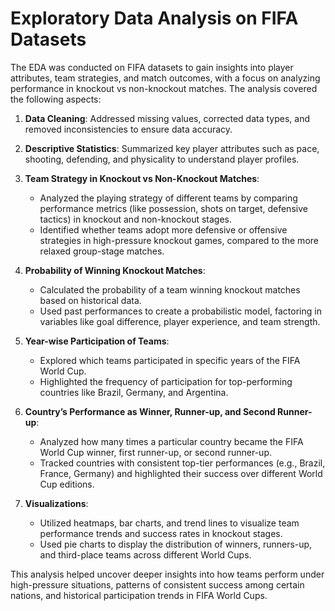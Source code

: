 # Exploratory Data Analysis on FIFA Datasets

The EDA was conducted on FIFA datasets to gain insights into player attributes, team strategies, and match outcomes, with a focus on analyzing performance in knockout vs non-knockout matches. The analysis covered the following aspects:

1. **Data Cleaning**: Addressed missing values, corrected data types, and removed inconsistencies to ensure data accuracy.

2. **Descriptive Statistics**: Summarized key player attributes such as pace, shooting, defending, and physicality to understand player profiles.

3. **Team Strategy in Knockout vs Non-Knockout Matches**:  
   - Analyzed the playing strategy of different teams by comparing performance metrics (like possession, shots on target, defensive tactics) in knockout and non-knockout stages.  
   - Identified whether teams adopt more defensive or offensive strategies in high-pressure knockout games, compared to the more relaxed group-stage matches.

4. **Probability of Winning Knockout Matches**:  
   - Calculated the probability of a team winning knockout matches based on historical data.  
   - Used past performances to create a probabilistic model, factoring in variables like goal difference, player experience, and team strength.

5. **Year-wise Participation of Teams**:  
   - Explored which teams participated in specific years of the FIFA World Cup.  
   - Highlighted the frequency of participation for top-performing countries like Brazil, Germany, and Argentina.

6. **Country’s Performance as Winner, Runner-up, and Second Runner-up**:  
   - Analyzed how many times a particular country became the FIFA World Cup winner, first runner-up, or second runner-up.  
   - Tracked countries with consistent top-tier performances (e.g., Brazil, France, Germany) and highlighted their success over different World Cup editions.

7. **Visualizations**:  
   - Utilized heatmaps, bar charts, and trend lines to visualize team performance trends and success rates in knockout stages.  
   - Used pie charts to display the distribution of winners, runners-up, and third-place teams across different World Cups.

This analysis helped uncover deeper insights into how teams perform under high-pressure situations, patterns of consistent success among certain nations, and historical participation trends in FIFA World Cups.

